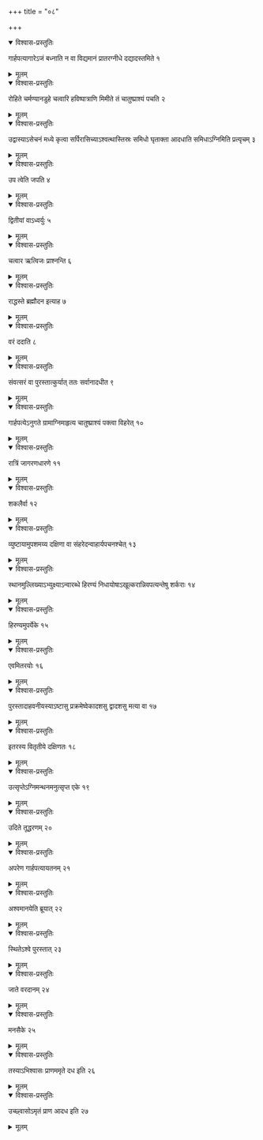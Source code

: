 +++
title = "०८"

+++


<details open><summary>विश्वास-प्रस्तुतिः</summary>

गार्हपत्यागारेऽजं बध्नाति न वा विद्यमानं प्रातरग्नीधे दद्यादस्तमिते १
</details>

<details><summary>मूलम्</summary>

गार्हपत्यागारेऽजं बध्नाति न वा विद्यमानं प्रातरग्नीधे दद्यादस्तमिते १
</details>


<details open><summary>विश्वास-प्रस्तुतिः</summary>

रोहिते चर्मण्यानडुहे चत्वारि हविष्पात्राणि मिमीते तं चातुष्प्राश्यं पचति २
</details>

<details><summary>मूलम्</summary>

रोहिते चर्मण्यानडुहे चत्वारि हविष्पात्राणि मिमीते तं चातुष्प्राश्यं पचति २
</details>


<details open><summary>विश्वास-प्रस्तुतिः</summary>

उद्वास्याऽसेचनं मध्ये कृत्वा सर्पिरासिच्याऽश्वत्थास्तिस्रः समिधो घृताक्ता आदधाति समिधाऽग्निमिति प्रत्यृचम् ३
</details>

<details><summary>मूलम्</summary>

उद्वास्याऽसेचनं मध्ये कृत्वा सर्पिरासिच्याऽश्वत्थास्तिस्रः समिधो घृताक्ता आदधाति समिधाऽग्निमिति प्रत्यृचम् ३
</details>


<details open><summary>विश्वास-प्रस्तुतिः</summary>

उप त्वेति जपति ४
</details>

<details><summary>मूलम्</summary>

उप त्वेति जपति ४
</details>


<details open><summary>विश्वास-प्रस्तुतिः</summary>

द्वितीयां वाऽध्वर्युः ५
</details>

<details><summary>मूलम्</summary>

द्वितीयां वाऽध्वर्युः ५
</details>


<details open><summary>विश्वास-प्रस्तुतिः</summary>

चत्वार ऋत्विजः प्राश्नन्ति ६
</details>

<details><summary>मूलम्</summary>

चत्वार ऋत्विजः प्राश्नन्ति ६
</details>


<details open><summary>विश्वास-प्रस्तुतिः</summary>

राद्धस्ते ब्रह्मौदन इत्याह ७
</details>

<details><summary>मूलम्</summary>

राद्धस्ते ब्रह्मौदन इत्याह ७
</details>


<details open><summary>विश्वास-प्रस्तुतिः</summary>

वरं ददाति ८
</details>

<details><summary>मूलम्</summary>

वरं ददाति ८
</details>


<details open><summary>विश्वास-प्रस्तुतिः</summary>

संवत्सरं वा पुरस्तात्कुर्यात् ततः सर्वानादधीत ९
</details>

<details><summary>मूलम्</summary>

संवत्सरं वा पुरस्तात्कुर्यात् ततः सर्वानादधीत ९
</details>


<details open><summary>विश्वास-प्रस्तुतिः</summary>

गार्हपत्येऽनुगते ग्रामाग्निमाहृत्य चातुष्प्राश्यं पक्त्वा विहरेत् १०
</details>

<details><summary>मूलम्</summary>

गार्हपत्येऽनुगते ग्रामाग्निमाहृत्य चातुष्प्राश्यं पक्त्वा विहरेत् १०
</details>


<details open><summary>विश्वास-प्रस्तुतिः</summary>

रात्रिं जागरणधारणे ११
</details>

<details><summary>मूलम्</summary>

रात्रिं जागरणधारणे ११
</details>


<details open><summary>विश्वास-प्रस्तुतिः</summary>

शकलैर्वा १२
</details>

<details><summary>मूलम्</summary>

शकलैर्वा १२
</details>


<details open><summary>विश्वास-प्रस्तुतिः</summary>

व्युष्टायामुपशमय्य दक्षिणा वा संहरेदन्वाहार्यपचनश्चेत् १३
</details>

<details><summary>मूलम्</summary>

व्युष्टायामुपशमय्य दक्षिणा वा संहरेदन्वाहार्यपचनश्चेत् १३
</details>


<details open><summary>विश्वास-प्रस्तुतिः</summary>

स्थानमुल्लिख्याऽभ्युक्ष्याऽन्वारब्धे हिरण्यं निधायोषाऽखूत्करान्निवपत्यन्तेषु शर्कराः १४
</details>

<details><summary>मूलम्</summary>

स्थानमुल्लिख्याऽभ्युक्ष्याऽन्वारब्धे हिरण्यं निधायोषाऽखूत्करान्निवपत्यन्तेषु शर्कराः १४
</details>


<details open><summary>विश्वास-प्रस्तुतिः</summary>

हिरण्यमुपर्येके १५
</details>

<details><summary>मूलम्</summary>

हिरण्यमुपर्येके १५
</details>


<details open><summary>विश्वास-प्रस्तुतिः</summary>

एवमितरयोः १६
</details>

<details><summary>मूलम्</summary>

एवमितरयोः १६
</details>


<details open><summary>विश्वास-प्रस्तुतिः</summary>

पुरस्तादाहवनीयस्याऽष्टासु प्रक्रमेष्वेकादशसु द्वादशसु मत्या वा १७
</details>

<details><summary>मूलम्</summary>

पुरस्तादाहवनीयस्याऽष्टासु प्रक्रमेष्वेकादशसु द्वादशसु मत्या वा १७
</details>


<details open><summary>विश्वास-प्रस्तुतिः</summary>

इतरस्य वितृतीये दक्षिणतः १८
</details>

<details><summary>मूलम्</summary>

इतरस्य वितृतीये दक्षिणतः १८
</details>


<details open><summary>विश्वास-प्रस्तुतिः</summary>

उत्सृप्तेऽग्निमन्थनमनुत्सृप्त एके १९
</details>

<details><summary>मूलम्</summary>

उत्सृप्तेऽग्निमन्थनमनुत्सृप्त एके १९
</details>


<details open><summary>विश्वास-प्रस्तुतिः</summary>

उदिते तूद्धरणम् २०
</details>

<details><summary>मूलम्</summary>

उदिते तूद्धरणम् २०
</details>


<details open><summary>विश्वास-प्रस्तुतिः</summary>

अपरेण गार्हपत्यायतनम् २१
</details>

<details><summary>मूलम्</summary>

अपरेण गार्हपत्यायतनम् २१
</details>


<details open><summary>विश्वास-प्रस्तुतिः</summary>

अश्वमानयेति ब्रूयात् २२
</details>

<details><summary>मूलम्</summary>

अश्वमानयेति ब्रूयात् २२
</details>


<details open><summary>विश्वास-प्रस्तुतिः</summary>

स्थितेऽश्वे पुरस्तात् २३
</details>

<details><summary>मूलम्</summary>

स्थितेऽश्वे पुरस्तात् २३
</details>


<details open><summary>विश्वास-प्रस्तुतिः</summary>

जाते वरदानम् २४
</details>

<details><summary>मूलम्</summary>

जाते वरदानम् २४
</details>


<details open><summary>विश्वास-प्रस्तुतिः</summary>

मनसैके २५
</details>

<details><summary>मूलम्</summary>

मनसैके २५
</details>


<details open><summary>विश्वास-प्रस्तुतिः</summary>

तस्याऽभिश्वासः प्राणममृते दध इति २६
</details>

<details><summary>मूलम्</summary>

तस्याऽभिश्वासः प्राणममृते दध इति २६
</details>


<details open><summary>विश्वास-प्रस्तुतिः</summary>

उच्छ्वासोऽमृतं प्राण आदध इति २७
</details>

<details><summary>मूलम्</summary>

उच्छ्वासोऽमृतं प्राण आदध इति २७
</details>
